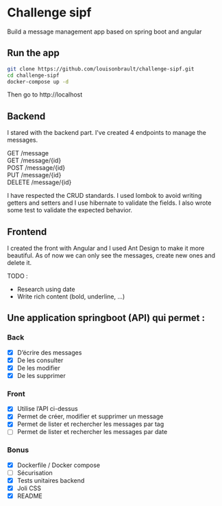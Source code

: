 # Challenge sipf
 Build a message management app based on spring boot and angular

## Run the app
```sh
git clone https://github.com/louisonbrault/challenge-sipf.git
cd challenge-sipf
docker-compose up -d
```

Then go to http://localhost

## Backend
I stared with the backend part. I've created 4 endpoints to manage the messages.

GET /message <br>
GET /message/{id} <br>
POST /message/{id} <br>
PUT /message/{id} <br>
DELETE /message/{id} <br>

I have respected the CRUD standards. I used lombok to avoid writing getters and setters and I use hibernate to validate the fields. I also wrote some test to validate the expected behavior.

## Frontend
I created the front with Angular and I used Ant Design to make it more beautiful. As of now we can only see the messages, create new ones and delete it.

TODO :
- Research using date
- Write rich content (bold, underline, ...)

## Une application springboot (API) qui permet :
### Back
- [x] D’écrire des messages
- [x] De les consulter
- [x] De les modifier
- [x] De les supprimer <br>
### Front
- [x] Utilise l’API ci-dessus
- [x] Permet de créer, modifier et supprimer un message
- [x] Permet de lister et rechercher les messages par tag
- [ ] Permet de lister et rechercher les messages par date <br>
### Bonus
- [x] Dockerfile / Docker compose
- [ ] Sécurisation
- [x] Tests unitaires backend
- [x] Joli CSS
- [x] README
